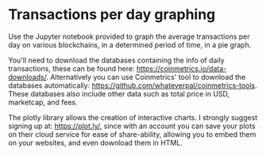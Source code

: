# Transactions per day graphing
Use the Jupyter notebook provided to graph the average transactions per day on various blockchains, in a determined period of time, in a pie graph.

You'll need to download the databases containing the info of daily transactions, these can be found here: https://coinmetrics.io/data-downloads/. Alternatively you can use Coinmetrics' tool to download the databases automatically: https://github.com/whateverpal/coinmetrics-tools. These databases also include other data such as total price in USD, marketcap, and fees.

The plotly library allows the creation of interactive charts. I strongly suggest signing up at: https://plot.ly/, since with an account you can save your plots on their cloud service for ease of share-ability, allowing you to embed them on your websites, and even download them in HTML.
